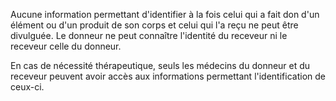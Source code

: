 Aucune information permettant d'identifier à la fois celui qui a fait don d'un élément ou d'un produit de son corps et celui qui l'a reçu ne peut être divulguée. Le donneur ne peut connaître l'identité du receveur ni le receveur celle du donneur.

En cas de nécessité thérapeutique, seuls les médecins du donneur et du receveur peuvent avoir accès aux informations permettant l'identification de ceux-ci.
